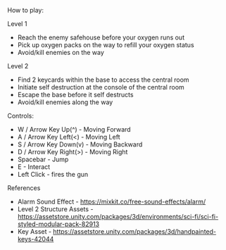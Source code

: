 How to play:

Level 1
- Reach the enemy safehouse before your oxygen runs out
- Pick up oxygen packs on the way to refill your oxygen status
- Avoid/kill enemies on the way

Level 2
- Find 2 keycards within the base to access the central room
- Initiate self destruction at the console of the central room
- Escape the base before it self destructs
- Avoid/kill enemies along the way

Controls:
- W / Arrow Key Up(^) - Moving Forward
- A / Arrow Key Left(<) - Moving Left
- S / Arrow Key Down(v) - Moving Backward
- D / Arrow Key Right(>) - Moving Right
- Spacebar - Jump
- E - Interact
- Left Click - fires the gun


References
- Alarm Sound Effect - https://mixkit.co/free-sound-effects/alarm/
- Level 2 Structure Assets - https://assetstore.unity.com/packages/3d/environments/sci-fi/sci-fi-styled-modular-pack-82913
- Key Asset - https://assetstore.unity.com/packages/3d/handpainted-keys-42044
